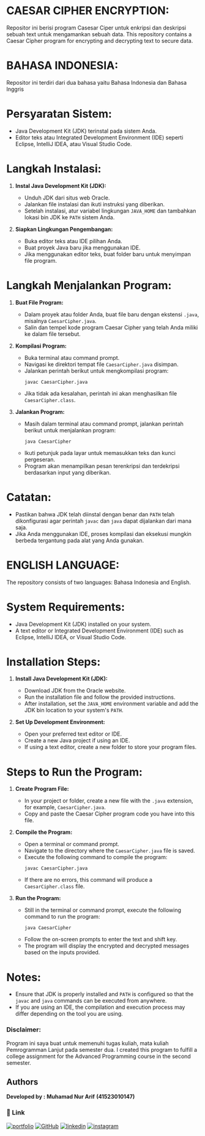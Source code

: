 # CAESAR CIPHER ENCRYPTION:
Repositor ini berisi program Casesar Ciper untuk enkripsi dan deskripsi sebuah text untuk mengamankan sebuah data.
This repository contains a Caesar Cipher program for encrypting and decrypting text to secure data.

# BAHASA INDONESIA:
Repositor ini terdiri dari dua bahasa yaitu Bahasa Indonesia dan Bahasa Inggris

# Persyaratan Sistem:
- Java Development Kit (JDK) terinstal pada sistem Anda.
- Editor teks atau Integrated Development Environment (IDE) seperti Eclipse, IntelliJ IDEA, atau Visual Studio Code.

# Langkah Instalasi:
1. **Instal Java Development Kit (JDK):**
   - Unduh JDK dari situs web Oracle.
   - Jalankan file instalasi dan ikuti instruksi yang diberikan.
   - Setelah instalasi, atur variabel lingkungan `JAVA_HOME` dan tambahkan lokasi bin JDK ke `PATH` sistem Anda.

2. **Siapkan Lingkungan Pengembangan:**
   - Buka editor teks atau IDE pilihan Anda.
   - Buat proyek Java baru jika menggunakan IDE.
   - Jika menggunakan editor teks, buat folder baru untuk menyimpan file program.

# Langkah Menjalankan Program:
1. **Buat File Program:**
   - Dalam proyek atau folder Anda, buat file baru dengan ekstensi `.java`, misalnya `CaesarCipher.java`.
   - Salin dan tempel kode program Caesar Cipher yang telah Anda miliki ke dalam file tersebut.

2. **Kompilasi Program:**
   - Buka terminal atau command prompt.
   - Navigasi ke direktori tempat file `CaesarCipher.java` disimpan.
   - Jalankan perintah berikut untuk mengkompilasi program:
     ```
     javac CaesarCipher.java
     ```
   - Jika tidak ada kesalahan, perintah ini akan menghasilkan file `CaesarCipher.class`.

3. **Jalankan Program:**
   - Masih dalam terminal atau command prompt, jalankan perintah berikut untuk menjalankan program:
     ```
     java CaesarCipher
     ```
   - Ikuti petunjuk pada layar untuk memasukkan teks dan kunci pergeseran.
   - Program akan menampilkan pesan terenkripsi dan terdekripsi berdasarkan input yang diberikan.

# Catatan:
- Pastikan bahwa JDK telah diinstal dengan benar dan `PATH` telah dikonfigurasi agar perintah `javac` dan `java` dapat dijalankan dari mana saja.
- Jika Anda menggunakan IDE, proses kompilasi dan eksekusi mungkin berbeda tergantung pada alat yang Anda gunakan.

# ENGLISH LANGUAGE:
The repository consists of two languages: Bahasa Indonesia and English.

# System Requirements:
- Java Development Kit (JDK) installed on your system.
- A text editor or Integrated Development Environment (IDE) such as Eclipse, IntelliJ IDEA, or Visual Studio Code.

# Installation Steps:
1. **Install Java Development Kit (JDK):**
   - Download JDK from the Oracle website.
   - Run the installation file and follow the provided instructions.
   - After installation, set the `JAVA_HOME` environment variable and add the JDK bin location to your system's `PATH`.

2. **Set Up Development Environment:**
   - Open your preferred text editor or IDE.
   - Create a new Java project if using an IDE.
   - If using a text editor, create a new folder to store your program files.

# Steps to Run the Program:
1. **Create Program File:**
   - In your project or folder, create a new file with the `.java` extension, for example, `CaesarCipher.java`.
   - Copy and paste the Caesar Cipher program code you have into this file.

2. **Compile the Program:**
   - Open a terminal or command prompt.
   - Navigate to the directory where the `CaesarCipher.java` file is saved.
   - Execute the following command to compile the program:
     ```
     javac CaesarCipher.java
     ```
   - If there are no errors, this command will produce a `CaesarCipher.class` file.

3. **Run the Program:**
   - Still in the terminal or command prompt, execute the following command to run the program:
     ```
     java CaesarCipher
     ```
   - Follow the on-screen prompts to enter the text and shift key.
   - The program will display the encrypted and decrypted messages based on the inputs provided.

# Notes:
- Ensure that JDK is properly installed and `PATH` is configured so that the `javac` and `java` commands can be executed from anywhere.
- If you are using an IDE, the compilation and execution process may differ depending on the tool you are using.

### Disclaimer:
Program ini saya buat untuk memenuhi tugas kuliah, mata kuliah Pemrogramman Lanjut pada semester dua.
I created this program to fulfill a college assignment for the Advanced Programming course in the second semester.

## **Authors**
**Developed by :**
**Muhamad Nur Arif**
**(41523010147)**

### **🔗 Link**
[![portfolio](https://img.shields.io/badge/my_portfolio-000?style=for-the-badge&logo=ko-fi&logoColor=white)](https://ariftsx.vercel.app/)
[![GitHub](https://img.shields.io/badge/GitHub-100000?style=for-the-badge&logo=github&logoColor=white)](https://github.com/arifsuz)
[![linkedin](https://img.shields.io/badge/LinkedIn-0077B5?style=for-the-badge&logo=linkedin&logoColor=white)](https://www.linkedin.com/in/marif8/)
[![instagram](https://img.shields.io/badge/Instagram-E4405F?style=for-the-badge&logo=instagram&logoColor=white)](https://www.instagram.com/ariftsx/)

